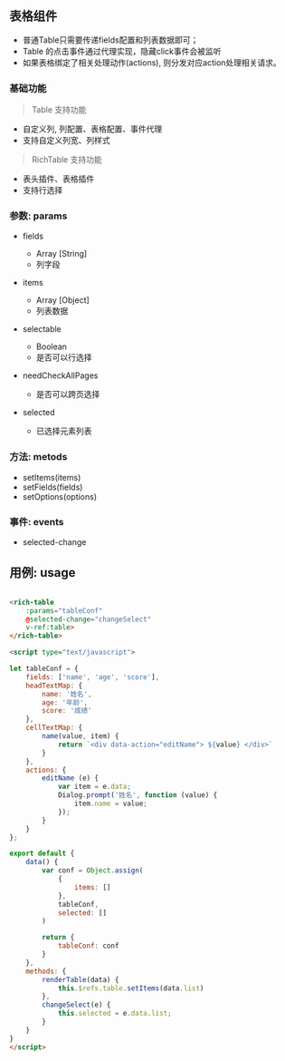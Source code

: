 ## 表格组件

* 普通Table只需要传递fields配置和列表数据即可；
* Table 的点击事件通过代理实现，隐藏click事件会被监听
* 如果表格绑定了相关处理动作(actions), 则分发对应action处理相关请求。


### 基础功能

> Table 支持功能
- 自定义列, 列配置、表格配置、事件代理
- 支持自定义列宽、列样式

> RichTable 支持功能
- 表头插件、表格插件
- 支持行选择


### 参数: params

* fields
    - Array [String]
    - 列字段

* items
    - Array [Object]
    - 列表数据

* selectable
    - Boolean
    - 是否可以行选择

* needCheckAllPages
    - 是否可以跨页选择

* selected 
    - 已选择元素列表


### 方法: metods

* setItems(items)
* setFields(fields)
* setOptions(options)


### 事件: events

* selected-change

## 用例: usage


```html

<rich-table 
    :params="tableConf"
    @selected-change="changeSelect"
    v-ref:table> 
</rich-table>

<script type="text/javascript">

let tableConf = {
    fields: ['name', 'age', 'score'],
    headTextMap: {
        name: '姓名',
        age: '年龄',
        score: '成绩'
    },
    cellTextMap: {
        name(value, item) {
            return `<div data-action="editName"> ${value} </div>`
        }
    },
    actions: {
        editName (e) {
            var item = e.data;
            Dialog.prompt('姓名', function (value) {
                item.name = value;
            });
        }
    }
};

export default {
    data() {
        var conf = Object.assign(
            {
                items: []
            },
            tableConf,
            selected: []
        )

        return {
            tableConf: conf
        }
    },
    methods: {
        renderTable(data) {
            this.$refs.table.setItems(data.list)
        },
        changeSelect(e) {
            this.selected = e.data.list;
        }
    }
}
</script>

```